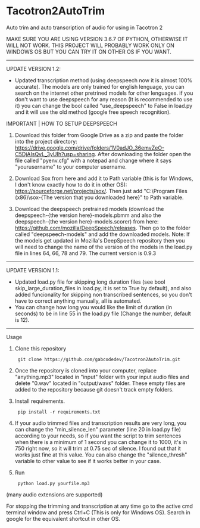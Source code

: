 # Tacotron2AutoTrim
Auto trim and auto transcription of audio for using in Tacotron 2

MAKE SURE YOU ARE USING VERSION 3.6.7 OF PYTHON,  OTHERWISE IT WILL NOT WORK. THIS PROJECT WILL PROBABLY WORK ONLY ON WINDOWS OS BUT YOU CAN TRY IT ON OTHER OS IF YOU WANT.

---------------------------------------------------------------------------------------------------------------------------------------------------------------------------------

UPDATE VERSION 1.2:
- Updated transcription method (using deepspeech now it is almost 100% accurate). The models are only trained for english lenguage, you can search on the internet other pretrined models for other lenguages.
if you don't want to use deepspeech for any reason (It is recommended to use it) you can change the bool called "use_deepspeech" to False in load.py and it will use the old method (google free speech recognition).

IMPORTANT | HOW TO SETUP DEEPSPEECH
1. Download this folder from Google Drive as a zip and paste the folder into the project directory: https://drive.google.com/drive/folders/1V0adJO_36emvZeO-C5DjAIsQvL_3yUIh?usp=sharing.
After downloading the folder open the file called "pyenv.cfg" with a notepad and change where it says "yourusername" to your computer username.

2. Download Sox from here and add it to Path variable (this is for Windows, I don't know exactly how to do it in other OS): https://sourceforge.net/projects/sox/.
Then just add "C:\Program Files (x86)\sox-{The version that you downloaded here}" to Path variable.

3. Download the deepspeech pretrained models (download the deepspeech-{the version here}-models.pbmm and also the deepspeech-{the version here}-models.scorer) from here: https://github.com/mozilla/DeepSpeech/releases.
Then go to the folder called "deepspeech-models" and add the downloaded models. 
Note: If the models get updated in Mozilla's DeepSpeech repository then you will need to change the name of the version of the models in the load.py file in lines 64, 66, 78 and 79. The current version is 0.9.3

---------------------------------------------------------------------------------------------------------------------------------------------------------------------------------

UPDATE VERSION 1.1:
- Updated load.py file for skipping long duration files (see bool skip_large_duration_files in load.py, it is set to True by default), and also added funcionality for skipping non transcribed sentences, so you don't have to correct anything manually,         all is automated. 
- You can change how long you would like the limit of duration (in seconds) to be in line 55 in the load.py file (Change the number, default is 12).

---------------------------------------------------------------------------------------------------------------------------------------------------------------------------------

Usage
1. Clone this repository

        git clone https://github.com/gabcodedev/Tacotron2AutoTrim.git

2. Once the repository is cloned into your computer, replace "anything.mp3" located in "input" folder with your input audio files and delete "0.wav" located in "output/wavs" folder. 
These empty files are added to the repository because git doesn't track empty folders.

3. Install requirements.
   
        pip install -r requirements.txt


4. If your audio trimmed files and transcription results are very long, you can change the "min_silence_len" parameter (line 20 in load.py file) according to your needs, so if you want the script to trim sentences when there is a minimum of 1 second you can change it to 1000, it's in 750 right now, so it will trim at 0.75 sec of silence. I found out that it works just fine at this value. You can also change the "silence_thresh" variable to other value to see if it works better in your case.

5. Run
   
        python load.py yourfile.mp3  

(many audio extensions are supported)

For stopping the trimming and transcription at any time go to the active cmd terminal window and press Ctrl+C (This is only for Windows OS). Search in google for the equivalent shortcut in other OS.
